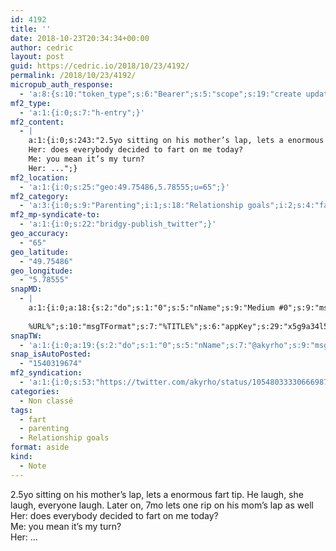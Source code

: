 ```yaml
---
id: 4192
title: ''
date: 2018-10-23T20:34:34+00:00
author: cedric
layout: post
guid: https://cedric.io/2018/10/23/4192/
permalink: /2018/10/23/4192/
micropub_auth_response:
  - 'a:8:{s:10:"token_type";s:6:"Bearer";s:5:"scope";s:19:"create update media";s:2:"me";s:18:"https://cedric.io/";s:9:"issued_by";s:45:"https://cedric.io/wp-json/indieauth/1.0/token";s:9:"client_id";s:21:"https://quill.p3k.io/";s:9:"issued_at";i:1540318883;s:4:"user";i:1;s:13:"last_accessed";i:1540319674;}'
mf2_type:
  - 'a:1:{i:0;s:7:"h-entry";}'
mf2_content:
  - |
    a:1:{i:0;s:243:"2.5yo sitting on his mother’s lap, lets a enormous fart tip. He laugh, she laugh, everyone laugh. Later on, 7mo lets one rip on his mom’s lap as well
    Her: does everybody decided to fart on me today?
    Me: you mean it’s my turn?
    Her: ...";}
mf2_location:
  - 'a:1:{i:0;s:25:"geo:49.75486,5.78555;u=65";}'
mf2_category:
  - 'a:3:{i:0;s:9:"Parenting";i:1;s:18:"Relationship goals";i:2;s:4:"fart";}'
mf2_mp-syndicate-to:
  - 'a:1:{i:0;s:22:"bridgy-publish_twitter";}'
geo_accuracy:
  - "65"
geo_latitude:
  - "49.75486"
geo_longitude:
  - "5.78555"
snapMD:
  - |
    a:1:{i:0;a:18:{s:2:"do";s:1:"0";s:5:"nName";s:9:"Medium #0";s:9:"msgFormat";s:19:"%FULLTEXT%
    
    %URL%";s:10:"msgTFormat";s:7:"%TITLE%";s:6:"appKey";s:29:"x5g9a34l5z294i5y2q284e4g54454";s:6:"appSec";s:85:"d3h0a44e4s2b4i5u2r234m5f5b4v2l5q2a444h574347464a454x2w20374447494c484b4w2c464f5u2d4z2";s:8:"inclTags";s:1:"1";s:7:"fltrsOn";i:0;s:5:"fltrs";a:0:{}s:7:"proxyOn";i:0;s:7:"useSURL";i:0;s:1:"v";i:350;s:4:"publ";s:1:"0";s:11:"accessToken";s:65:"2353413aa5437433e5648ccf74a16119308317c52d1a24d8ed99f26add037528a";s:12:"appAppUserID";s:65:"104b21fd8da79171a6e7bf800d03b4b761204f242935e05d2d86850a6b1635f77";s:14:"appAppUserName";s:26:"Cédric Bousmanne (akyrho)";s:13:"appAppUserURL";s:26:"https://medium.com/@akyrho";s:7:"pubList";a:0:{}}}
snapTW:
  - 'a:1:{i:0;a:19:{s:2:"do";s:1:"0";s:5:"nName";s:7:"@akyrho";s:9:"msgFormat";s:26:"%TITLE%. %EXCERPT% - %URL%";s:6:"appKey";s:55:"x5g9a8325v2y475r3c4m48584n53446p423r3r5u3e356j5j3k4r2p3";s:6:"appSec";s:105:"d3h0a94o46415u594v3q5l5n5l4r4x474x4j484o473u4i5w2m4k494z2k344n306n5r3l5v2s554p4n3p3k45495c3z4v4d3m3u5w525";s:7:"fltrsOn";i:0;s:5:"fltrs";a:0:{}s:7:"proxyOn";i:0;s:7:"useSURL";i:0;s:1:"v";i:350;s:5:"twURL";s:25:"http://twitter.com/akyrho";s:11:"accessToken";s:50:"6678782-Eyg60SCeh7762DEIsYtTPD5GVeOuSN8ATMdF2Lpppe";s:14:"accessTokenSec";s:45:"PgGDCbcYLJnR5esZjY9ID72A33mUNCYnQwaQTBsojSJNa";s:5:"tw140";i:0;s:10:"riComments";s:1:"1";s:11:"riCommentsM";s:1:"1";s:12:"riCommentsAA";s:1:"1";s:8:"attchImg";s:1:"1";s:9:"wpImgSize";s:4:"full";}}'
snap_isAutoPosted:
  - "1540319674"
mf2_syndication:
  - 'a:1:{i:0;s:53:"https://twitter.com/akyrho/status/1054803333066698753";}'
categories:
  - Non classé
tags:
  - fart
  - parenting
  - Relationship goals
format: aside
kind:
  - Note
---
```

2.5yo sitting on his mother’s lap, lets a enormous fart tip. He laugh, she laugh, everyone laugh. Later on, 7mo lets one rip on his mom’s lap as well  
Her: does everybody decided to fart on me today?  
Me: you mean it’s my turn?  
Her: &#8230;

</p>